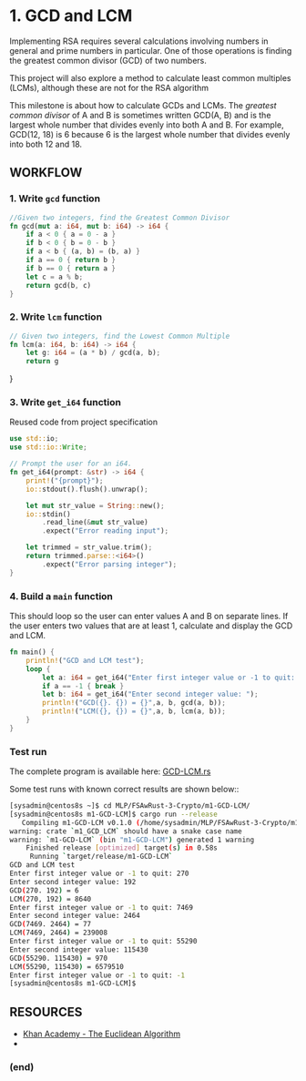 # 1. GCD and LCM
Implementing RSA requires several calculations involving numbers in general and prime numbers in particular. One of those operations is finding the greatest common divisor (GCD) of two numbers.

This project will also explore a method to calculate least common multiples (LCMs), although these are not for the RSA algorithm

This milestone is about how to calculate GCDs and LCMs. The _greatest common divisor_ of A and B is sometimes written GCD(A, B) and is the largest whole number that divides evenly into both A and B. For example, GCD(12, 18) is 6 because 6 is the largest whole number that divides evenly into both 12 and 18.

## WORKFLOW
### 1. Write `gcd` function
``` rust
//Given two integers, find the Greatest Common Divisor
fn gcd(mut a: i64, mut b: i64) -> i64 {
	if a < 0 { a = 0 - a }
	if b < 0 { b = 0 - b }
	if a < b { (a, b) = (b, a) }
	if a == 0 { return b }
	if b == 0 { return a }
	let c = a % b;
	return gcd(b, c)
}
```
### 2. Write `lcm` function
``` rust
// Given two integers, find the Lowest Common Multiple
fn lcm(a: i64, b: i64) -> i64 {
	let g: i64 = (a * b) / gcd(a, b);
	return g
```
}
### 3. Write `get_i64` function
Reused code from project specification
``` rust
use std::io;
use std::io::Write;

// Prompt the user for an i64.
fn get_i64(prompt: &str) -> i64 {
    print!("{prompt}");
    io::stdout().flush().unwrap();

    let mut str_value = String::new();
    io::stdin()
        .read_line(&mut str_value)
        .expect("Error reading input");

    let trimmed = str_value.trim();
    return trimmed.parse::<i64>()
        .expect("Error parsing integer");
}
```
### 4. Build a `main` function
This should loop so the user can enter values A and B on separate lines. If the user enters two values that are at least 1, calculate and display the GCD and LCM.
``` rust
fn main() {
    println!("GCD and LCM test");
    loop {
		let a: i64 = get_i64("Enter first integer value or -1 to quit: ");
		if a == -1 { break }
		let b: i64 = get_i64("Enter second integer value: ");
		println!("GCD({}. {}) = {}",a, b, gcd(a, b));
		println!("LCM({}, {}) = {}",a, b, lcm(a, b));
	}
}
```
### Test run
The complete program is available here: [GCD-LCM.rs](GCD-LCM.rs.md)

Some test runs with known correct results are shown below::
``` bash
[sysadmin@centos8s ~]$ cd MLP/FSAwRust-3-Crypto/m1-GCD-LCM/
[sysadmin@centos8s m1-GCD-LCM]$ cargo run --release
   Compiling m1-GCD-LCM v0.1.0 (/home/sysadmin/MLP/FSAwRust-3-Crypto/m1-GCD-LCM)
warning: crate `m1_GCD_LCM` should have a snake case name
warning: `m1-GCD-LCM` (bin "m1-GCD-LCM") generated 1 warning
    Finished release [optimized] target(s) in 0.58s
     Running `target/release/m1-GCD-LCM`
GCD and LCM test
Enter first integer value or -1 to quit: 270
Enter second integer value: 192
GCD(270. 192) = 6
LCM(270, 192) = 8640
Enter first integer value or -1 to quit: 7469
Enter second integer value: 2464
GCD(7469. 2464) = 77
LCM(7469, 2464) = 239008
Enter first integer value or -1 to quit: 55290
Enter second integer value: 115430
GCD(55290. 115430) = 970
LCM(55290, 115430) = 6579510
Enter first integer value or -1 to quit: -1
[sysadmin@centos8s m1-GCD-LCM]$ 
```
## RESOURCES
* [Khan Academy - The Euclidean Algorithm](https://www.khanacademy.org/computing/computer-science/cryptography/modarithmetic/a/the-euclidean-algorithm)
* 

### (end)
